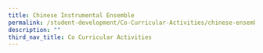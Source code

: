 ```yaml
---
title: Chinese Instrumental Ensemble
permalink: /student-development/Co-Curricular-Activities/chinese-ensemble/
description: ""
third_nav_title: Co Curricular Activities
---
```


